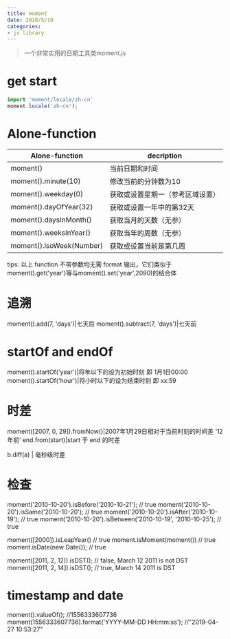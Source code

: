 ```yaml
---
title: moment
date: 2018/5/10
categories:
- js library
---
```

> 一个非常实用的日期工具类moment.js

# get start
```js
import 'moment/locale/zh-cn'
moment.locale('zh-cn');   
```

# Alone-function
Alone-function|decription
--------|----------
moment()|当前日期和时间
moment().minute(10)|修改当前的分钟数为10
moment().weekday(0)|获取或设置星期一（参考区域设置）
moment().dayOfYear(32)|获取或设置一年中的第32天
moment().daysInMonth()|获取当月的天数（无参）
moment().weeksInYear()|获取当年的周数（无参）
moment().isoWeek(Number)|获取或设置当前是第几周

tips: 以上 function 不带参数均无需 format 输出，它们类似于moment().get('year')等与moment().set('year',2090)的结合体

# 追溯
moment().add(7, 'days')|七天后
moment().subtract(7, 'days')|七天前

# startOf and endOf
moment().startOf('year')|将年以下的设为初始时刻 即 1月1日00:00
moment().startOf('hour')|将小时以下的设为结束时刻 即 xx:59


# 时差
moment([2007, 0, 29]).fromNow()|2007年1月29日相对于当前时刻的时间差 ‘12年前’
end.from(start)|start 于 end 的时差

b.diff(a) | 毫秒级时差

# 检查
moment('2010-10-20').isBefore('2010-10-21'); // true
moment('2010-10-20').isSame('2010-10-20'); // true
moment('2010-10-20').isAfter('2010-10-19'); // true
moment('2010-10-20').isBetween('2010-10-19', '2010-10-25'); // true

moment([2000]).isLeapYear() // true
moment.isMoment(moment()) // true
moment.isDate(new Date()); // true

moment([2011, 2, 12]).isDST(); // false, March 12 2011 is not DST
moment([2011, 2, 14]).isDST(); // true, March 14 2011 is DST

# timestamp and date
moment().valueOf();     //1556333607736
moment(1556333607736).format('YYYY-MM-DD HH:mm:ss');  //"2019-04-27 10:53:27"
